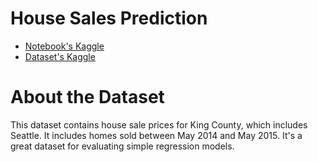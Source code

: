 # House Sales Prediction
- [Notebook's Kaggle]()
- [Dataset's Kaggle](https://www.kaggle.com/harlfoxem/housesalesprediction)

# About the Dataset
This dataset contains house sale prices for King County, which includes Seattle. It includes homes sold between May 2014 and May 2015.
It's a great dataset for evaluating simple regression models.
